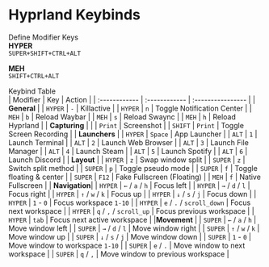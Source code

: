 # Hyprland Keybinds  
Define Modifier Keys  
**HYPER**  
`SUPER+SHIFT+CTRL+ALT`  

**MEH**  
`SHIFT+CTRL+ALT` 

Keybind Table  
| Modifier      | Key                           | Action                            |
| :------------ | :------------                 | :----------------                 |
| **General**   |
| `HYPER`       | `-`                           | Killactive                        |
| `HYPER`       | `n`                           | Toggle Notification Center        |
| `MEH`         | `b`                           | Reload Waybar                     |
| `MEH`         | `s`                           | Reload Swaync                     |
| `MEH`         | `h`                           | Reload Hyprland                   |
| **Capturing** |
|               | `Print`                       | Screenshot                        |
| `SHIFT`       | `Print`                       | Toggle Screen Recording           |
| **Launchers** |
| `HYPER`       | `Space`                       | App Launcher                      |
| `ALT`         | `1`                           | Launch Terminal                   |
| `ALT`         | `2`                           | Launch Web Browser                |
| `ALT`         | `3`                           | Launch File Manager               |
| `ALT`         | `4`                           | Launch Steam                      |
| `ALT`         | `5`                           | Launch Spotify                    |
| `ALT`         | `6`                           | Launch Discord                    |
| **Layout**    |
| `HYPER`       | `z`                           | Swap window split                 |
| `SUPER`       | `z`                           | Switch split method               |
| `SUPER`       | `p`                           | Toggle pseudo mode                | 
| `SUPER`       | `f`                           | Toggle floating & center          |
| `SUPER`       | `F12`                         | Fake Fullscreen (Floating)        |
| `MEH`         | `f`                           | Native Fullscreen                 |
| **Navigation**|
| `HYPER`       | `←` / `a` / `h`               | Focus left                        |
| `HYPER`       | `→` / `d` / `l`               | Focus right                       |
| `HYPER`       | `↑` / `w` / `k`               | Focus up                          |
| `HYPER`       | `↓` / `s` / `j`               | Focus down                        |
| `HYPER`       | `1` - `0`                     | Focus workspace `1-10`            |
| `HYPER`       | `e` / `.` / `scroll_down`     | Focus next workspace              |
| `HYPER`       | `q` / `,` / `scroll_up`       | Focus previous workspace          |
| `HYPER`       | `tab`                         | Focus next active workspace       |
|**Movement**   |
| `SUPER`       | `←` / `a` / `h`               | Move window left                  |
| `SUPER`       | `→` / `d` / `l`               | Move window right                 |
| `SUPER`       | `↑` / `w` / `k`               | Move window up                    |
| `SUPER`       | `↓` / `s` / `j`               | Move window down                  |
| `SUPER`       | `1` - `0`                     | Move window to workspace `1-10`   |
| `SUPER`       | `e` / `.`                     | Move window to next workspace     |
| `SUPER`       | `q` / `,`                     | Move window to previous workspace |
